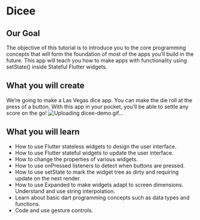 
# Dicee 


## Our Goal
The objective of this tutorial is to introduce you to the core programming concepts that will form the foundation of most of the apps you’ll build in the future. This app will teach you how to make apps with functionality using setState() inside Stateful Flutter widgets.
## What you will create
We’re going to make a Las Vegas dice app. You can make the die roll at the press of a button. With this app in your pocket, you’ll be able to settle any score on the go!
![Uploading dicee-demo.gif…]()
## What you will learn
* How to use Flutter stateless widgets to design the user interface.
* How to use Flutter stateful widgets to update the user interface.
* How to change the properties of various widgets.
* How to use onPressed listeners to detect when buttons are pressed.
* How to use setState to mark the widget tree as dirty and requiring update on the next render.
* How to use Expanded to make widgets adapt to screen dimensions.
Understand and use string interpolation.
* Learn about basic dart programming concepts such as data types and functions.
* Code and use gesture controls.

